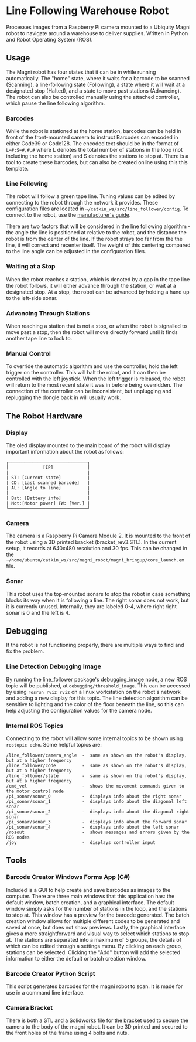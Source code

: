 # Line Following Warehouse Robot
Processes images from a Raspberry Pi camera mounted to a Ubiquity Magni robot to navigate around a warehouse to deliver supplies. Written in Python and Robot Operating System (ROS).

## Usage
The Magni robot has four states that it can be in while running automatically. The "home" state, where it waits for a barcode to be scanned (Scanning), a line-following state (Following), a state where it will wait at a designated stop (Halted), and a state to move past stations (Advancing). The robot can also be controlled manually using the attached controller, which pause the line following algorithm.

### Barcodes
While the robot is stationed at the home station, barcodes can be held in front of the front-mounted camera to instruct  Barcodes can encoded in either Code39 or Code128. The encoded text should be in the format of `L=#:S=#,#,#` where L denotes the total number of stations in the loop (not including the home station) and S denotes the stations to stop at. There is a tool to create these barcodes, but can also be created online using this this template.

### Line Following
The robot will follow a green tape line. Tuning values can be edited by connecting to the robot through the network it provides. These configuration files are located in `~/catkin_ws/src/line_follower/config`. To connect to the robot, use the [manufacturer's guide](https://learn.ubiquityrobotics.com/noetic_quick_start_connecting).

There are two factors that will be considered in the line following algorithm - the angle the line is positioned at relative to the robot, and the distance the robot is from the center of the line. If the robot strays too far from the the line, it will correct and recenter itself. The weight of this centering compared to the line angle can be adjusted in the configuration files.

### Waiting at a Stop
When the robot reaches a station, which is denoted by a gap in the tape line the robot follows, it will either advance through the station, or wait at a designated stop. At a stop, the robot can be advanced by holding a hand up to the left-side sonar.

### Advancing Through Stations
When reaching a station that is not a stop, or when the robot is signalled to move past a stop, then the robot will move directly forward until it finds another tape line to lock to.

### Manual Control
To override the automatic algorithm and use the controller, hold the left trigger on the controller. This will halt the robot, and it can then be controlled with the left joystick. When the left trigger is released, the robot will return to the most recent state it was in before being overridden. The connection of the controller can be inconsistent, but unplugging and replugging the dongle back in will usually work.

## The Robot Hardware
### Display
The oled display mounted to the main board of the robot will display important information about the robot as follows:

```
┌──────────────────────────────┐
|             [IP]             |
|                              |
| ST: [Current state]          |
| CD: [Last scanned barcode]   |
| AL: [Angle to line]          |
|                              |
| Bat: [Battery info]          |
| Mot:[Motor power] FW: [Ver.] |
└──────────────────────────────┘
```

### Camera
The camera is a Raspberry Pi Camera Module 2. It is mounted to the front of the robot using a 3D printed bracket (bracket_rev3.STL). In the current setup, it records at 640x480 resolution and 30 fps. This can be changed in the `~/home/ubuntu/catkin_ws/src/magni_robot/magni_bringup/core_launch.em` file.

### Sonar
This robot uses the top-mounted sonars to stop the robot in case something blocks its way when it is following a line. The right sonar does not work, but it is currently unused. Internally, they are labeled 0-4, where right right sonar is 0 and the left is 4. 

## Debugging 
If the robot is not functioning properly, there are multiple ways to find and fix the problem. 

### Line Detection Debugging Image
By running the line_follower package's debugging_image node, a new ROS topic will be published, at `debugging/threshold_image`. This can be accessed by using `rosrun rviz rviz` on a linux workstation on the robot's network and adding a new display for this topic. The line detection algorithm can be sensitive to lighting and the color of the floor beneath the line, so this can help adjusting the configuration values for the camera node.

### Internal ROS Topics
Connecting to the robot will allow some internal topics to be shown using `rostopic echo`. Some helpful topics are:
```
/line_follower/camera_angle  -  same as shown on the robot's display, but at a higher frequency
/line_follower/code          -  same as shown on the robot's display, but at a higher frequency
/line_follower/state         -  same as shown on the robot's display, but at a higher frequency
/cmd_vel                     -  shows the movement commands given to the motor control node
/pi_sonar/sonar_0            -  displays info about the right sonar 
/pi_sonar/sonar_1            -  displays info about the diagonal left sonar 
/pi_sonar/sonar_2            -  displays info about the diagonal right sonar 
/pi_sonar/sonar_3            -  displays info about the forward sonar 
/pi_sonar/sonar_4            -  displays info about the left sonar 
/rosout                      -  shows messages and errors given by the ROS nodes
/joy                         -  displays controller input
```

## Tools
### Barcode Creator Windows Forms App (C#)
Included is a GUI to help create and save barcodes as images to the computer. There are three main windows that this application has: the default window, batch creation, and a graphical interface. The default window simply asks for the number of stations in the loop, and the stations to stop at. This window has a preview for the barcode generated. The batch creation window allows for multiple different codes to be generated and saved at once, but does not show previews. Lastly, the graphical interface gives a more straightforward and visual way to select which stations to stop at. The stations are separated into a maximum of 5 groups, the details of which can be edited through a settings menu. By clicking on each group, stations can be selected. Clicking the "Add" button will add the selected information to either the default or batch creation window.

### Barcode Creator Python Script
This script generates barcodes for the magni robot to scan. It is made for use in a command line interface.


### Camera Bracket
There is both a STL and a Solidworks file for the bracket used to secure the camera to the body of the magni robot. It can be 3D printed and secured to the front holes of the frame using 4 bolts and nuts.